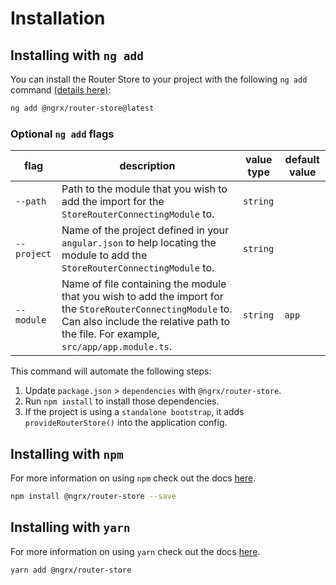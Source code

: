 # Installation

## Installing with `ng add`

You can install the Router Store to your project with the following `ng add` command <a href="https://angular.dev/cli/add" target="_blank">(details here)</a>:

```sh
ng add @ngrx/router-store@latest
```

### Optional `ng add` flags

| flag | description | value type | default value |
| --- | --- | --- | ---
| `--path` | Path to the module that you wish to add the import for the `StoreRouterConnectingModule` to. | `string` |
| `--project` | Name of the project defined in your `angular.json` to help locating the module to add the `StoreRouterConnectingModule` to. | `string`
| `--module` | Name of file containing the module that you wish to add the import for the `StoreRouterConnectingModule` to. Can also include the relative path to the file. For example, `src/app/app.module.ts`. | `string` | `app`

This command will automate the following steps:

1. Update `package.json` > `dependencies` with `@ngrx/router-store`.
2. Run `npm install` to install those dependencies.
3. If the project is using a `standalone bootstrap`, it adds `provideRouterStore()` into the application config.

## Installing with `npm`

For more information on using `npm` check out the docs <a href="https://docs.npmjs.com/cli/install" target="_blank">here</a>.

```sh
npm install @ngrx/router-store --save
```

## Installing with `yarn`

For more information on using `yarn` check out the docs <a href="https://yarnpkg.com/getting-started/usage#installing-all-the-dependencies" target="_blank">here</a>.

```sh
yarn add @ngrx/router-store
```
